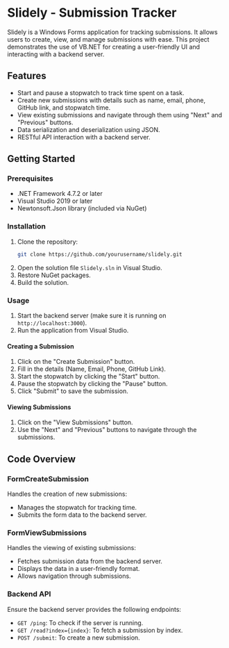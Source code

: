 # Slidely - Submission Tracker

Slidely is a Windows Forms application for tracking submissions. It allows users to create, view, and manage submissions with ease. This project demonstrates the use of VB.NET for creating a user-friendly UI and interacting with a backend server.

## Features

- Start and pause a stopwatch to track time spent on a task.
- Create new submissions with details such as name, email, phone, GitHub link, and stopwatch time.
- View existing submissions and navigate through them using "Next" and "Previous" buttons.
- Data serialization and deserialization using JSON.
- RESTful API interaction with a backend server.

## Getting Started

### Prerequisites

- .NET Framework 4.7.2 or later
- Visual Studio 2019 or later
- Newtonsoft.Json library (included via NuGet)

### Installation

1. Clone the repository:
    ```sh
    git clone https://github.com/yourusername/slidely.git
    ```
2. Open the solution file `Slidely.sln` in Visual Studio.
3. Restore NuGet packages.
4. Build the solution.

### Usage

1. Start the backend server (make sure it is running on `http://localhost:3000`).
2. Run the application from Visual Studio.

#### Creating a Submission

1. Click on the "Create Submission" button.
2. Fill in the details (Name, Email, Phone, GitHub Link).
3. Start the stopwatch by clicking the "Start" button.
4. Pause the stopwatch by clicking the "Pause" button.
5. Click "Submit" to save the submission.

#### Viewing Submissions

1. Click on the "View Submissions" button.
2. Use the "Next" and "Previous" buttons to navigate through the submissions.

## Code Overview

### FormCreateSubmission

Handles the creation of new submissions:
- Manages the stopwatch for tracking time.
- Submits the form data to the backend server.

### FormViewSubmissions

Handles the viewing of existing submissions:
- Fetches submission data from the backend server.
- Displays the data in a user-friendly format.
- Allows navigation through submissions.

### Backend API

Ensure the backend server provides the following endpoints:
- `GET /ping`: To check if the server is running.
- `GET /read?index={index}`: To fetch a submission by index.
- `POST /submit`: To create a new submission.


